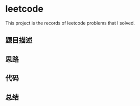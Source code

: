 # leetcode
This project is the records of leetcode problems that I solved.

## 题目描述

## 思路

## 代码

## 总结
